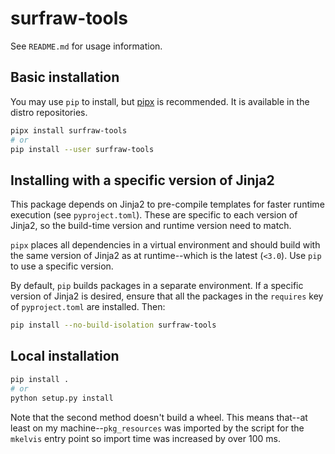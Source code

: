 <!--
SPDX-FileCopyrightText: 2020 Gabriel Lisaca <gabriel.lisaca@gmail.com>

SPDX-License-Identifier: Apache-2.0
-->

# surfraw-tools

See `README.md` for usage information.

## Basic installation

You may use `pip` to install, but [pipx](https://github.com/pipxproject/pipx)
is recommended.  It is available in the distro repositories.

```sh
pipx install surfraw-tools
# or
pip install --user surfraw-tools
```

## Installing with a specific version of Jinja2

This package depends on Jinja2 to pre-compile templates for faster runtime
execution (see `pyproject.toml`).  These are specific to each version of
Jinja2, so the build-time version and runtime version need to match.

`pipx` places all dependencies in a virtual environment and should build with
the same version of Jinja2 as at runtime--which is the latest (`<3.0`).  Use
`pip` to use a specific version.

By default, `pip` builds packages in a separate environment.  If a specific
version of Jinja2 is desired, ensure that all the packages in the `requires`
key of `pyproject.toml` are installed.  Then:

```sh
pip install --no-build-isolation surfraw-tools
```

## Local installation

```sh
pip install .
# or
python setup.py install
```

Note that the second method doesn't build a wheel.  This means that--at least
on my machine--`pkg_resources` was imported by the script for the `mkelvis`
entry point so import time was increased by over 100 ms.
